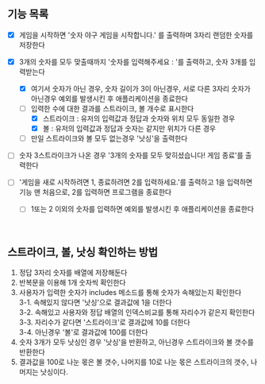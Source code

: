 ## 기능 목록

- [x] 게임을 시작하면 '숫자 야구 게임을 시작합니다.' 를 출력하며 3자리 랜덤한 숫자를 저장한다

- [x] 3개의 숫자를 모두 맞출때까지 '숫자를 입력해주세요 : '를 출력하고, 숫자 3개를 입력받는다

  - [x] 여기서 숫자가 아닌 경우, 숫자 길이가 3이 아닌경우, 서로 다른 3자리 숫자가 아닌경우 예외를 발생시킨 후 애플리케이션을 종료한다
  - [ ] 입력한 수에 대한 결과를 스트라이크, 볼 개수로 표시한다
    - [x] 스트라이크 : 유저의 입력값과 정답과 숫자와 위치 모두 동일한 경우
    - [x] 볼 : 유저의 입력값과 정답과 숫자는 같지만 위치가 다른 경우
  - [ ] 만일 스트라이크와 볼 모두 없는경우 '낫싱'을 출력한다

- [ ] 숫자 3스트라이크가 나온 경우 '3개의 숫자를 모두 맞히셨습니다! 게임 종료'를 출력한다
- [ ] '게임을 새로 시작하려면 1, 종료하려면 2를 입력하세요.'를 출력하고 1을 입력하면 기능 맨 처음으로, 2를 입력하면 프로그램을 종료한다
  - [ ] 1또는 2 이외의 숫자를 입력하면 예외를 발생시킨 후 애플리케이션을 종료한다

<br />

## 스트라이크, 볼, 낫싱 확인하는 방법

1. 정답 3자리 숫자를 배열에 저장해둔다
2. 반복문을 이용해 1개 숫자씩 확인한다
3. 사용자가 입력한 숫자가 includes 메소드를 통해 숫자가 속해있는지 확인한다 <br />
   3-1. 속해있지 않다면 '낫싱'으로 결과값에 1을 더한다 <br />
   3-2. 속해있고 사용자와 정답 배열의 인덱스비교를 통해 자리수가 같은지 확인한다 <br />
   3-3. 자리수가 같다면 '스트라이크'로 결과값에 10를 더한다 <br />
   3-4. 아닌경우 '볼'로 결과값에 100를 더한다 <br />
4. 숫자 3개가 모두 낫싱인 경우 '낫싱'을 반환하고, 아닌경우 스트라이크와 볼 갯수를 반환한다
5. 결과값을 100로 나눈 몫은 볼 갯수, 나머지를 10로 나눈 몫은 스트라이크의 갯수, 나머지는 낫싱이다.

